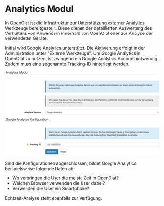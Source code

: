 # Analytics Modul

In OpenOlat ist die Infrastruktur zur Unterstützung externer Analytics
Werkzeuge bereitgestellt. Diese dienen der detaillierten Auswertung des
Verhaltens von Anwendern innerhalb von OpenOlat oder zur Analyse der
verwendeten Geräte.

Initial wird Google Analytics unterstützt. Die Aktivierung erfolgt in der
Administration unter "Externe Werkzeuge". Um Google Analytics in OpenOlat zu
nutzen, ist zwingend ein Google Analytics Account notwendig. Zudem muss eine
sogenannte Tracking-ID hinterlegt werden.

![](assets/GoogleAnalytics_DE.png)

Sind die Konfigurationen abgeschlossen, bildet Google Analytics beispielsweise
folgende Daten ab:

  * Wo verbringen die User die meiste Zeit in OpenOlat?
  * Welchen Browser verwenden die User dabei?
  * Verwenden die User ein Smartphone?

Echtzeit-Analyse steht ebenfalls zur Verfügung.

